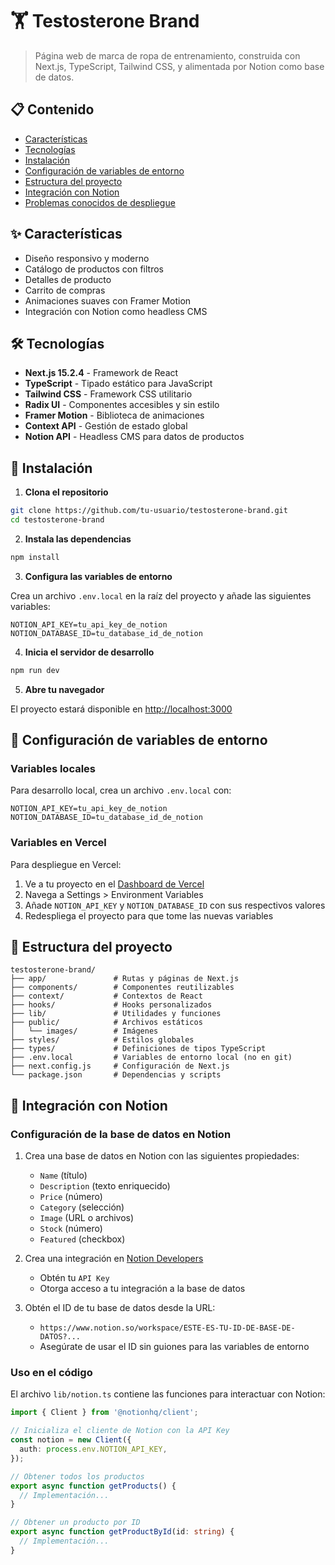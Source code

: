 # 🏋️ Testosterone Brand

> Página web de marca de ropa de entrenamiento, construida con Next.js, TypeScript, Tailwind CSS, y alimentada por Notion como base de datos.

## 📋 Contenido

- [Características](#características)
- [Tecnologías](#tecnologías)
- [Instalación](#instalación)
- [Configuración de variables de entorno](#configuración-de-variables-de-entorno)
- [Estructura del proyecto](#estructura-del-proyecto)
- [Integración con Notion](#integración-con-notion)
- [Problemas conocidos de despliegue](#problemas-conocidos-de-despliegue)

## ✨ Características

- Diseño responsivo y moderno
- Catálogo de productos con filtros
- Detalles de producto
- Carrito de compras
- Animaciones suaves con Framer Motion
- Integración con Notion como headless CMS

## 🛠️ Tecnologías

- **Next.js 15.2.4** - Framework de React
- **TypeScript** - Tipado estático para JavaScript
- **Tailwind CSS** - Framework CSS utilitario
- **Radix UI** - Componentes accesibles y sin estilo
- **Framer Motion** - Biblioteca de animaciones
- **Context API** - Gestión de estado global
- **Notion API** - Headless CMS para datos de productos

## 🚀 Instalación

1. **Clona el repositorio**

```bash
git clone https://github.com/tu-usuario/testosterone-brand.git
cd testosterone-brand
```

2. **Instala las dependencias**

```bash
npm install
```

3. **Configura las variables de entorno**

Crea un archivo `.env.local` en la raíz del proyecto y añade las siguientes variables:

```
NOTION_API_KEY=tu_api_key_de_notion
NOTION_DATABASE_ID=tu_database_id_de_notion
```

4. **Inicia el servidor de desarrollo**

```bash
npm run dev
```

5. **Abre tu navegador**

El proyecto estará disponible en [http://localhost:3000](http://localhost:3000)

## 🔑 Configuración de variables de entorno

### Variables locales

Para desarrollo local, crea un archivo `.env.local` con:

```
NOTION_API_KEY=tu_api_key_de_notion
NOTION_DATABASE_ID=tu_database_id_de_notion
```

### Variables en Vercel

Para despliegue en Vercel:

1. Ve a tu proyecto en el [Dashboard de Vercel](https://vercel.com/dashboard)
2. Navega a Settings > Environment Variables
3. Añade `NOTION_API_KEY` y `NOTION_DATABASE_ID` con sus respectivos valores
4. Redespliega el proyecto para que tome las nuevas variables

## 📁 Estructura del proyecto

```
testosterone-brand/
├── app/               # Rutas y páginas de Next.js
├── components/        # Componentes reutilizables
├── context/           # Contextos de React
├── hooks/             # Hooks personalizados
├── lib/               # Utilidades y funciones
├── public/            # Archivos estáticos
│   └── images/        # Imágenes
├── styles/            # Estilos globales
├── types/             # Definiciones de tipos TypeScript
├── .env.local         # Variables de entorno local (no en git)
├── next.config.js     # Configuración de Next.js
└── package.json       # Dependencias y scripts
```

## 🔄 Integración con Notion

### Configuración de la base de datos en Notion

1. Crea una base de datos en Notion con las siguientes propiedades:
   - `Name` (título)
   - `Description` (texto enriquecido)
   - `Price` (número)
   - `Category` (selección)
   - `Image` (URL o archivos)
   - `Stock` (número)
   - `Featured` (checkbox)

2. Crea una integración en [Notion Developers](https://www.notion.so/my-integrations)
   - Obtén tu `API Key`
   - Otorga acceso a tu integración a la base de datos

3. Obtén el ID de tu base de datos desde la URL:
   - `https://www.notion.so/workspace/ESTE-ES-TU-ID-DE-BASE-DE-DATOS?...`
   - Asegúrate de usar el ID sin guiones para las variables de entorno

### Uso en el código

El archivo `lib/notion.ts` contiene las funciones para interactuar con Notion:

```typescript
import { Client } from '@notionhq/client';

// Inicializa el cliente de Notion con la API Key
const notion = new Client({
  auth: process.env.NOTION_API_KEY,
});

// Obtener todos los productos
export async function getProducts() {
  // Implementación...
}

// Obtener un producto por ID
export async function getProductById(id: string) {
  // Implementación...
}
```
